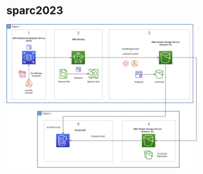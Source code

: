 # sparc2023

![alt text](https://github.com/kyle-guanyi/sparc2023/blob/main/public/Data%20Restore%20Architectural%20Diagram.png?raw=true)
